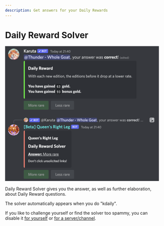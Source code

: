 ```yaml
---
description: Get answers for your Daily Rewards
---
```


# Daily Reward Solver

![Daily Reward Solver](<../../.gitbook/assets/image (34) (1).png>)

Daily Reward Solver gives you the answer, as well as further elaboration, about Daily Reward questions.

The solver automatically appears when you do "kdaily".

If you like to challenge yourself or find the solver too spammy, you can disable it [for yourself](../../bot-management/user-feature-configuration/list-of-user-configurable-features/daily\_solver.md) or [for a server/channel](../../bot-management/guild-feature-configuration/list-of-features/daily\_solver.md).
